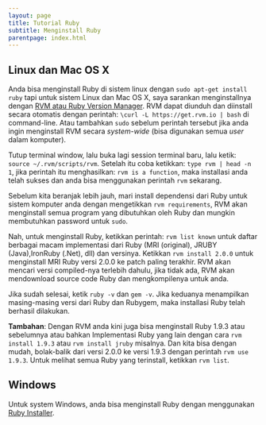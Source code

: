 ```yaml
---
layout: page
title: Tutorial Ruby
subtitle: Menginstall Ruby
parentpage: index.html
---
```

## Linux dan Mac OS X

Anda bisa menginstall Ruby di sistem linux dengan `sudo apt-get install ruby` tapi untuk sistem Linux dan Mac OS X, saya sarankan menginstallnya dengan [RVM atau Ruby Version Manager](https://rvm.io/). RVM dapat diunduh dan diinstall secara otomatis dengan perintah: `\curl -L https://get.rvm.io | bash` di command-line. Atau tambahkan `sudo` sebelum perintah tersebut jika anda ingin menginstall RVM secara *system-wide* (bisa digunakan semua *user* dalam komputer).

Tutup terminal window, lalu buka lagi session terminal baru, lalu ketik: `source ~/.rvm/scripts/rvm`. Setelah itu coba ketikkan: `type rvm | head -n 1`, jika perintah itu menghasilkan: `rvm is a function`, maka installasi anda telah sukses dan anda bisa menggunakan perintah `rvm` sekarang. 

Sebelum kita beranjak lebih jauh, mari install dependensi dari Ruby untuk sistem komputer anda dengan mengetikkan `rvm requirements`, RVM akan menginstall semua program yang dibutuhkan oleh Ruby dan mungkin membutuhkan password untuk `sudo`.

Nah, untuk menginstall Ruby, ketikkan perintah: `rvm list known` untuk daftar berbagai macam implementasi dari Ruby (MRI (original), JRUBY (Java),IronRuby (.Net), dll) dan versinya. Ketikkan `rvm install 2.0.0` untuk menginstall MRI Ruby versi 2.0.0 ke patch paling terakhir. RVM akan mencari versi compiled-nya terlebih dahulu, jika tidak ada, RVM akan mendownload source code Ruby dan mengkompilenya untuk anda.

Jika sudah selesai, ketik `ruby -v` dan `gem -v`. Jika keduanya menampilkan masing-masing versi dari Ruby dan Rubygem, maka installasi Ruby telah berhasil dilakukan. 

**Tambahan**: Dengan RVM anda kini juga bisa menginstall Ruby 1.9.3 atau sebelumnya atau bahkan Implementasi Ruby yang lain dengan cara `rvm install 1.9.3` atau `rvm install jruby` misalnya. Dan kita bisa dengan mudah, bolak-balik dari versi 2.0.0 ke versi 1.9.3 dengan perintah `rvm use 1.9.3`. Untuk melihat semua Ruby yang terinstall, ketikkan `rvm list`.

## Windows

Untuk system Windows, anda bisa menginstall Ruby dengan menggunakan [Ruby Installer](http://rubyinstaller.org/).